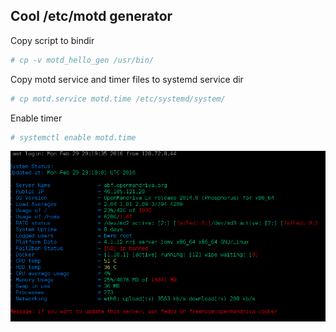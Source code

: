 ## Cool /etc/motd generator

Copy script to bindir

```bash
# cp -v motd_hello_gen /usr/bin/
```

Copy motd service and timer files to systemd service dir

```bash
# cp motd.service motd.time /etc/systemd/system/
```

Enable timer

```bash
# systemctl enable motd.time
```

![Alt text](/image/motd.png?raw=true "OpenMandriva /etc/motd")
